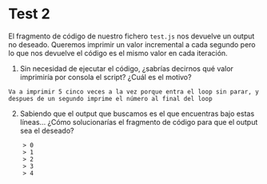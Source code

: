 # Test 2

El fragmento de código de nuestro fichero `test.js` nos devuelve un output no
deseado. Queremos imprimir un valor incremental a cada segundo pero lo que
nos devuelve el código es el mismo valor en cada iteración.

1. Sin necesidad de ejecutar el código, ¿sabrías decirnos qué valor imprimiría
   por consola el script? ¿Cuál es el motivo?

```
Va a imprimir 5 cinco veces a la vez porque entra el loop sin parar, y despues de un segundo imprime el número al final del loop
```

2. Sabiendo que el output que buscamos es el que encuentras bajo estas líneas…
   ¿Cómo solucionarías el fragmento de código para que el output sea el deseado?

```
    > 0
    > 1
    > 2
    > 3
    > 4
```
